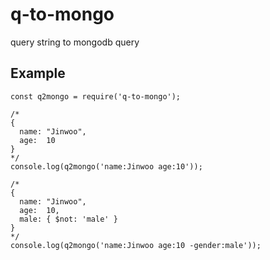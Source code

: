 q-to-mongo
====

query string to mongodb query

Example
----
```
const q2mongo = require('q-to-mongo');

/*
{
  name: "Jinwoo",
  age:  10
}
*/
console.log(q2mongo('name:Jinwoo age:10'));
```
```
/*
{
  name: "Jinwoo",
  age:  10,
  male: { $not: 'male' }
}
*/
console.log(q2mongo('name:Jinwoo age:10 -gender:male'));
```
